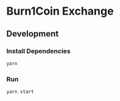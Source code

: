 # Burn1Coin Exchange

## Development

### Install Dependencies

```bash
yarn
```

### Run

```bash
yarn start
```
